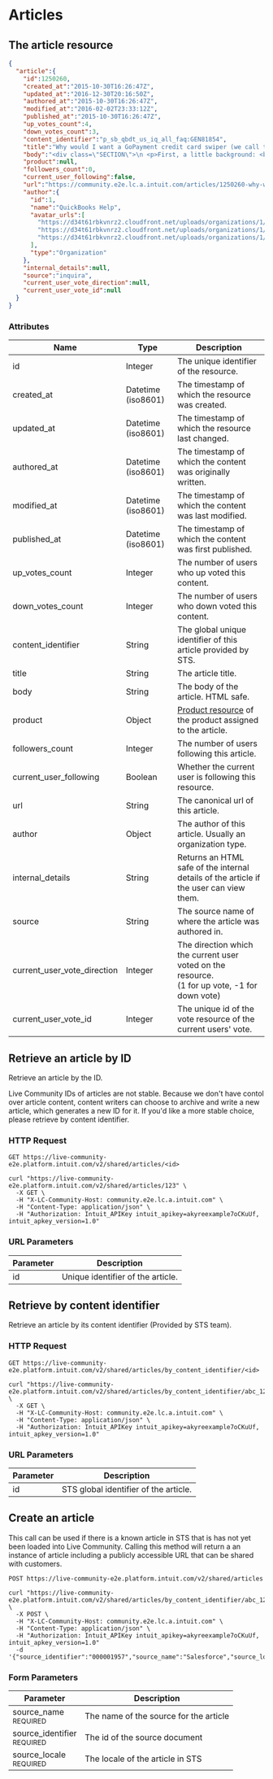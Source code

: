 # Articles

## The article resource

```json
{
  "article":{
    "id":1250260,
    "created_at":"2015-10-30T16:26:47Z",
    "updated_at":"2016-12-30T20:16:50Z",
    "authored_at":"2015-10-30T16:26:47Z",
    "modified_at":"2016-02-02T23:33:12Z",
    "published_at":"2015-10-30T16:26:47Z",
    "up_votes_count":4,
    "down_votes_count":3,
    "content_identifier":"p_sb_qbdt_us_iq_all_faq:GEN81854",
    "title":"Why would I want a GoPayment credit card swiper (we call them “credit card readers”)?",
    "body":"<div class=\"SECTION\">\n <p>First, a little background: <br /> Every time you accept a credit card, you pay what’s called a <strong>Discount fee </strong>to the credit card company. The rate of this discount fee varies according to the level of risk associated with accepting that card.<br /> <br /> If the card is “present” (meaning, you <em>“swipe” the card</em>), that’s considered a <strong>“qualified” sale </strong>(the theory is, you—the seller—are pretty sure the card is legitimate). <strong>This is the lowest discount rate you’ll pay for any qualified transaction.</strong> In some cases, when processing rewards cards, corporate cards or foreign cards you may pay a slightly higher non-qualified discount rate.<br /> <br /> If you <em>key the card number in</em>, that’s considered a <strong>“mid-qualified” sale</strong>, because it’s a little higher risk, since there’s no magnetic strip info that verifies that the card was present at the time of the sale. So—no surprise here: <strong>Higher risk, higher discount rate.  </strong><br /> <br /> If you’ve just signed up for GoPayment, your <strong>FREE card reader </strong>is on its way. It should get to you within 3-5 business days.</p>\n</div>\n<div class=\"OTHERARTICLESTOTRY\">\n <h2>Other Articles To Try</h2>\n <ul></ul>\n</div>",
    "product":null,
    "followers_count":0,
    "current_user_following":false,
    "url":"https://community.e2e.lc.a.intuit.com/articles/1250260-why-would-i-want-a-gopayment-credit-card-swiper-we-call-them-credit-card-readers",
    "author":{
      "id":1,
      "name":"QuickBooks Help",
      "avatar_urls":[
        "https://d34t61rbkvnrz2.cloudfront.net/uploads/organizations/1/avatars/tiny.png?1445967884",
        "https://d34t61rbkvnrz2.cloudfront.net/uploads/organizations/1/avatars/thumb.png?1445967884",
        "https://d34t61rbkvnrz2.cloudfront.net/uploads/organizations/1/avatars/small.png?1445967884"
      ],
      "type":"Organization"
    },
    "internal_details":null,
    "source":"inquira",
    "current_user_vote_direction":null,
    "current_user_vote_id":null
  }
}
```

### Attributes

Name | Type | Description
--------- | ------- | -----------
id | Integer | The unique identifier of the resource.
created_at | Datetime (iso8601) | The timestamp of which the resource was created.
updated_at | Datetime (iso8601) | The timestamp of which the resource last changed.
authored_at | Datetime (iso8601) | The timestamp of which the content was originally written.
modified_at | Datetime (iso8601) | The timestamp of which the content was last modified.
published_at | Datetime (iso8601) | The timestamp of which the content was first published.
up_votes_count | Integer | The number of users who up voted this content.
down_votes_count | Integer | The number of users who down voted this content.
content_identifier | String | The global unique identifier of this article provided by STS.
title | String | The article title.
body | String | The body of the article. HTML safe.
product | Object | [Product resource](#the-product-resource) of the product assigned to the article.
followers_count | Integer | The number of users following this article.
current_user_following | Boolean | Whether the current user is following this resource.
url | String | The canonical url of this article.
author | Object | The author of this article. Usually an organization type.
internal_details | String | Returns an HTML safe of the internal details of the article if the user can view them.
source | String | The source name of where the article was authored in.
current_user_vote_direction | Integer | The direction which the current user voted on the resource.<br />(1 for up vote, -1 for down vote)
current_user_vote_id | Integer | The unique id of the vote resource of the current users' vote.


## Retrieve an article by ID

Retrieve an article by the ID.

<aside class="notice">
Live Community IDs of articles are not stable. Because we don't have
contol over article content, content writers can choose to archive and
write a new article, which generates a new ID for it. If you'd like a
more stable choice, please retrieve by content identifier.
</aside>

### HTTP Request

`GET https://live-community-e2e.platform.intuit.com/v2/shared/articles/<id>`

```shell
curl "https://live-community-e2e.platform.intuit.com/v2/shared/articles/123" \
  -X GET \
  -H "X-LC-Community-Host: community.e2e.lc.a.intuit.com" \
  -H "Content-Type: application/json" \
  -H "Authorization: Intuit_APIKey intuit_apikey=akyreexample7oCKuUf, intuit_apkey_version=1.0"
```

### URL Parameters

Parameter | Description
--------- | -----------
id | Unique identifier of the article.


## Retrieve by content identifier

Retrieve an article by its content identifier (Provided by STS team).

### HTTP Request

`GET https://live-community-e2e.platform.intuit.com/v2/shared/articles/by_content_identifier/<id>`

```shell
curl "https://live-community-e2e.platform.intuit.com/v2/shared/articles/by_content_identifier/abc_123" \
  -X GET \
  -H "X-LC-Community-Host: community.e2e.lc.a.intuit.com" \
  -H "Content-Type: application/json" \
  -H "Authorization: Intuit_APIKey intuit_apikey=akyreexample7oCKuUf, intuit_apkey_version=1.0"
```

### URL Parameters

Parameter | Description
--------- | -----------
id | STS global identifier of the article.


## Create an article

This call can be used if there is a known article in STS that is has not yet been loaded into Live Community.
Calling this method will return a an instance of article including a publicly accessible URL that can be shared with customers.

`POST https://live-community-e2e.platform.intuit.com/v2/shared/articles`

```shell
curl "https://live-community-e2e.platform.intuit.com/v2/shared/articles/by_content_identifier/abc_123" \
  -X POST \
  -H "X-LC-Community-Host: community.e2e.lc.a.intuit.com" \
  -H "Content-Type: application/json" \
  -H "Authorization: Intuit_APIKey intuit_apikey=akyreexample7oCKuUf, intuit_apkey_version=1.0"
  -d '{"source_identifier":"000001957","source_name":"Salesforce","source_locale":"en_US"}'
```

### Form Parameters

Parameter | Description
--------- | -----------
source_name<br><small>REQUIRED</small>  | The name of the source for the article
source_identifier<br><small>REQUIRED</small>  | The id of the source document
source_locale<br><small>REQUIRED</small>  | The locale of the article in STS
